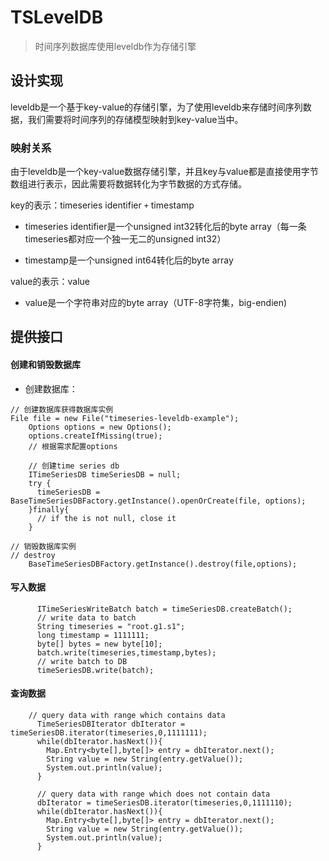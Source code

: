 # TSLevelDB

> 时间序列数据库使用leveldb作为存储引擎 

## 设计实现

leveldb是一个基于key-value的存储引擎，为了使用leveldb来存储时间序列数据，我们需要将时间序列的存储模型映射到key-value当中。

### 映射关系

由于leveldb是一个key-value数据存储引擎，并且key与value都是直接使用字节数组进行表示，因此需要将数据转化为字节数据的方式存储。

key的表示：timeseries identifier `+` timestamp

 - timeseries identifier是一个unsigned int32转化后的byte array（每一条timeseries都对应一个独一无二的unsigned int32）

 - timestamp是一个unsigned int64转化后的byte array

value的表示：value

 - value是一个字符串对应的byte array（UTF-8字符集，big-endien)

## 提供接口

#### 创建和销毁数据库

- 创建数据库：

```
// 创建数据库获得数据库实例
File file = new File("timeseries-leveldb-example");
    Options options = new Options();
    options.createIfMissing(true);
    // 根据需求配置options

    // 创建time series db
    ITimeSeriesDB timeSeriesDB = null;
    try {
      timeSeriesDB = BaseTimeSeriesDBFactory.getInstance().openOrCreate(file, options);
    }finally{
      // if the is not null, close it
    }
```

```
// 销毁数据库实例
// destroy
    BaseTimeSeriesDBFactory.getInstance().destroy(file,options);
```

#### 写入数据

```
      ITimeSeriesWriteBatch batch = timeSeriesDB.createBatch();
      // write data to batch
      String timeseries = "root.g1.s1";
      long timestamp = 1111111;
      byte[] bytes = new byte[10];
      batch.write(timeseries,timestamp,bytes);
      // write batch to DB
      timeSeriesDB.write(batch);
```

#### 查询数据

```
    // query data with range which contains data
      TimeSeriesDBIterator dbIterator = timeSeriesDB.iterator(timeseries,0,1111111);
      while(dbIterator.hasNext()){
        Map.Entry<byte[],byte[]> entry = dbIterator.next();
        String value = new String(entry.getValue());
        System.out.println(value);
      }

      // query data with range which does not contain data
      dbIterator = timeSeriesDB.iterator(timeseries,0,1111110);
      while(dbIterator.hasNext()){
        Map.Entry<byte[],byte[]> entry = dbIterator.next();
        String value = new String(entry.getValue());
        System.out.println(value);
      }
```
